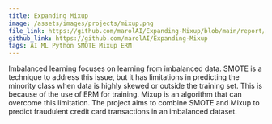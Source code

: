 ```yaml
---
title: Expanding Mixup
image: /assets/images/projects/mixup.png
file_link: https://github.com/marolAI/Expanding-Mixup/blob/main/report/mixup.pdf
github_link: https://github.com/marolAI/Expanding-Mixup
tags: AI ML Python SMOTE Mixup ERM 
---
```

 Imbalanced learning focuses on learning from imbalanced data.
SMOTE is a technique to address this issue, but it has limitations in predicting the minority class when data is highly skewed or outside the training set.
This is because of the use of ERM for training. Mixup is an algorithm that can overcome this limitation. 
The project aims to combine SMOTE and Mixup to predict fraudulent credit card transactions in an imbalanced dataset.